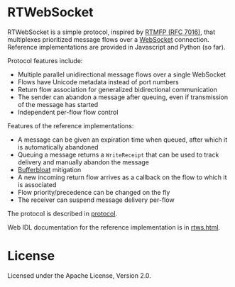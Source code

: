 # RTWebSocket
RTWebSocket is a simple protocol, inspired by [RTMFP (RFC 7016)](https://tools.ietf.org/html/rfc7016),
that multiplexes prioritized message flows over a [WebSocket](https://tools.ietf.org/html/rfc6455)
connection. Reference implementations are provided in Javascript and Python (so far).

Protocol features include:

  - Multiple parallel unidirectional message flows over a single WebSocket
  - Flows have Unicode metadata instead of port numbers
  - Return flow association for generalized bidirectional communication
  - The sender can abandon a message after queuing, even if transmission of the message has started
  - Independent per-flow flow control

Features of the reference implementations:

  - A message can be given an expiration time when queued, after which it is automatically abandoned
  - Queuing a message returns a `WriteReceipt` that can be used to track delivery and manually abandon the message
  - [Bufferbloat](https://www.bufferbloat.net/projects/) mitigation
  - A new incoming return flow arrives as a callback on the flow to which it is associated
  - Flow priority/precedence can be changed on the fly
  - The receiver can suspend message delivery per-flow

The protocol is described in [protocol](protocol).

Web IDL documentation for the reference implementation is in [rtws.html](rtws.html).

# License
Licensed under the Apache License, Version 2.0.
